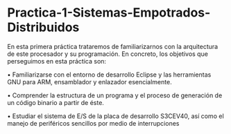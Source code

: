 # Practica-1-Sistemas-Empotrados-Distribuidos
En esta primera práctica trataremos de familiarizarnos con la arquitectura de este procesador y su programación. En concreto, los objetivos que perseguimos en esta práctica son:


• Familiarizarse con el entorno de desarrollo Eclipse y las herramientas GNU para ARM, ensamblador y enlazador esencialmente.


• Comprender la estructura de un programa y el proceso de generación de un código binario a partir de éste. 


• Estudiar el sistema de E/S de la placa de desarrollo S3CEV40, así como el manejo de periféricos sencillos por medio de interrupciones
